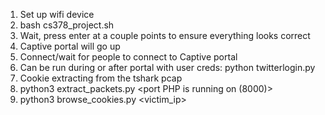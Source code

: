 1. Set up wifi device
2. bash cs378_project.sh
3. Wait, press enter at a couple points to ensure everything looks correct
4. Captive portal will go up
5. Connect/wait for people to connect to Captive portal
6. Can be run during or after portal with user creds: python twitterlogin.py
7. Cookie extracting from the tshark pcap
8. python3 extract_packets.py <pcap file> <sqlite3 db> <port PHP is running on (8000)> 
9. python3 browse_cookies.py <victim_ip> <website to spoof> <sqlite3 db>
